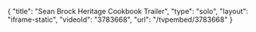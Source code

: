 {
    "title": "Sean Brock Heritage Cookbook Trailer",
    "type": "solo",
    "layout": "iframe-static",
    "videoId": "3783668",
    "url": "\/tvpembed\/3783668"
}